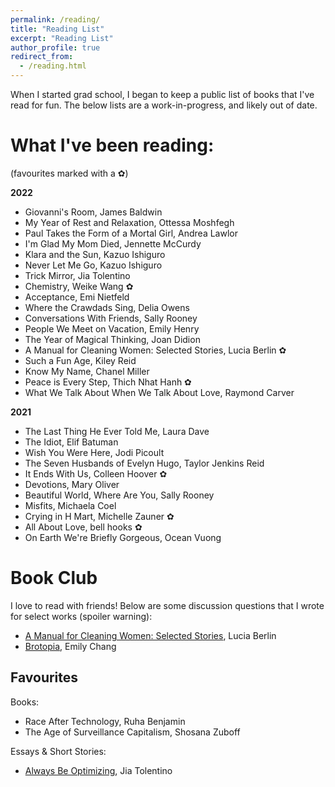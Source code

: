 ```yaml
---
permalink: /reading/
title: "Reading List"
excerpt: "Reading List"
author_profile: true
redirect_from: 
  - /reading.html
---
```


When I started grad school, I began to keep a public list of books that I've read for fun.  The below lists are a work-in-progress, and likely out of date.

# What I've been reading:

(favourites marked with a ✿)

**2022**
* Giovanni's Room, James Baldwin
* My Year of Rest and Relaxation, Ottessa Moshfegh
* Paul Takes the Form of a Mortal Girl, Andrea Lawlor
* I'm Glad My Mom Died, Jennette McCurdy
* Klara and the Sun, Kazuo Ishiguro
* Never Let Me Go, Kazuo Ishiguro
* Trick Mirror, Jia Tolentino
* Chemistry, Weike Wang ✿
* Acceptance, Emi Nietfeld
* Where the Crawdads Sing, Delia Owens
* Conversations With Friends, Sally Rooney
* People We Meet on Vacation, Emily Henry
* The Year of Magical Thinking, Joan Didion
* A Manual for Cleaning Women: Selected Stories, Lucia Berlin ✿
* Such a Fun Age, Kiley Reid
* Know My Name, Chanel Miller
* Peace is Every Step, Thich Nhat Hanh ✿
* What We Talk About When We Talk About Love, Raymond Carver

**2021**
* The Last Thing He Ever Told Me, Laura Dave
* The Idiot, Elif Batuman
* Wish You Were Here, Jodi Picoult
* The Seven Husbands of Evelyn Hugo, Taylor Jenkins Reid
* It Ends With Us, Colleen Hoover ✿
* Devotions, Mary Oliver
* Beautiful World, Where Are You, Sally Rooney
* Misfits, Michaela Coel
* Crying in H Mart, Michelle Zauner ✿
* All About Love, bell hooks ✿
* On Earth We're Briefly Gorgeous, Ocean Vuong

# Book Club

I love to read with friends!  Below are some discussion questions that I wrote for select works (spoiler warning):
* [A Manual for Cleaning Women: Selected Stories](https://docs.google.com/document/d/1RY3_SNmcNZJ-ekVzGpkJXaYLb1NWi4lZ0pDJTpiO75k/edit?usp=sharing), Lucia Berlin
* [Brotopia](https://docs.google.com/document/d/1QSCm24p2Fc6-E66ddi1zniWIQKhHGBCBlWrvexvy100/edit?usp=sharing), Emily Chang

Favourites
------

Books: 
* Race After Technology, Ruha Benjamin
* The Age of Surveillance Capitalism, Shosana Zuboff

Essays & Short Stories:
* [Always Be Optimizing](https://www.theguardian.com/news/2019/aug/02/athleisure-barre-kale-tyranny-ideal-woman-labour), Jia Tolentino
